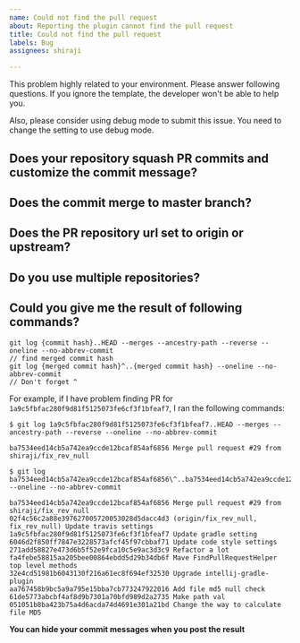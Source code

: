 ```yaml
---
name: Could not find the pull request
about: Reporting the plugin cannot find the pull request
title: Could not find the pull request
labels: Bug
assignees: shiraji

---
```


This problem highly related to your environment. Please answer following questions. If you ignore the template, the developer won't be able to help you.

Also, please consider using debug mode to submit this issue. You need to change the setting to use debug mode.

## Does your repository squash PR commits and customize the commit message?

## Does the commit merge to master branch?

## Does the PR repository url set to origin or upstream?

## Do you use multiple repositories?

## Could you give me the result of following commands?

```
git log {commit hash}..HEAD --merges --ancestry-path --reverse --oneline --no-abbrev-commit
// find merged commit hash
git log {merged commit hash}^..{merged commit hash} --oneline --no-abbrev-commit
// Don't forget ^
```

For example, if I have problem finding PR for `1a9c5fbfac280f9d81f5125073fe6cf3f1bfeaf7`, I ran the following commands:

```
$ git log 1a9c5fbfac280f9d81f5125073fe6cf3f1bfeaf7..HEAD --merges --ancestry-path --reverse --oneline --no-abbrev-commit 

ba7534eed14cb5a742ea9ccde12bcaf854af6856 Merge pull request #29 from shiraji/fix_rev_null

$ git log ba7534eed14cb5a742ea9ccde12bcaf854af6856\^..ba7534eed14cb5a742ea9ccde12bcaf854af6856 --oneline --no-abbrev-commit 

ba7534eed14cb5a742ea9ccde12bcaf854af6856 Merge pull request #29 from shiraji/fix_rev_null
02f4c56c2a88e397627005720053028d5dacc4d3 (origin/fix_rev_null, fix_rev_null) Update travis settings
1a9c5fbfac280f9d81f5125073fe6cf3f1bfeaf7 Update gradle setting
6046d2f850ff7847e3228573afcf45f97cbbaf71 Update code style settings
271add58827e473d6b5f52e9fca10c5e9ac3d3c9 Refactor a lot
fa4febe58815aa205bee00864ebdd5d29b34db6f Mave FindPullRequestHelper top level methods
32e4cd51981b6043130f216a61ec8f694ef32530 Upgrade intellij-gradle-plugin
aa767458b9bc5a9a795e15bba7cb773247922016 Add file md5 null check
61de5773abcbf4af8d9b7301a70bfd989d2a2735 Make path val
051051b8ba423b75a4d6acda74d4691e301a21bd Change the way to calculate file MD5
```

**You can hide your commit messages when you post the result**

